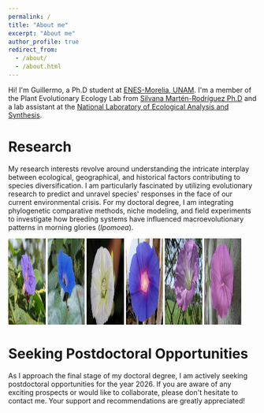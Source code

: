 ```yaml
---
permalink: /
title: "About me"
excerpt: "About me"
author_profile: true
redirect_from: 
  - /about/
  - /about.html
---
```


Hi! I'm Guillermo, a Ph.D student at <a href="http://www.enesmorelia.unam.mx/" target="_blank">ENES-Morelia, UNAM</a>. I'm a member of the Plant Evolutionary Ecology Lab from [Silvana Martén-Rodríguez Ph.D](https://scholar.google.es/citations?user=8-U0ygsAAAAJ&hl) and a lab assistant at the <a href="http://www.lanase.unam.mx/" target="_blank">National Laboratory of Ecological Analysis and Synthesis</a>.

Research
======

My research interests revolve around understanding the intricate interplay between ecological, geographical, and historical factors contributing to species diversification. I am particularly fascinated by utilizing evolutionary research to predict and unravel species' responses in the face of our current environmental crisis. For my doctoral degree, I am integrating phylogenetic comparative methods, niche modeling, and field experiments to investigate how breeding systems have influenced macroevolutionary patterns in morning glories (<i>Ipomoea</i>). 

<img src="/images/Ipomoea_indica.jpeg" height="175px" width="15%">
<img src="/images/Ipomoea_hederacea.jpeg" height="175px" width="15%">
<img src="/images/Ipomoea_santillanii.jpeg" height="175px" width="15%">
<img src="/images/Ipomoea_decasperma.jpeg" height="175px" width="15%">
<img src="/images/Ipomoea_orizabensis_novogaliciana.jpeg" height="175px" width="15%">
<img src="/images/Ipomoea_dumosa.jpeg" height="175px" width="15%">

Seeking Postdoctoral Opportunities
======
As I approach the final stage of my doctoral degree, I am actively seeking postdoctoral opportunities for the year 2026. If you are aware of any exciting prospects or would like to collaborate, please don't hesitate to contact me. Your support and recommendations are greatly appreciated!

